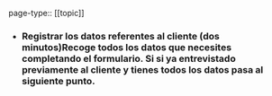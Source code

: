 page-type:: [[topic]]
- ### Registrar los datos referentes al cliente (dos minutos)Recoge todos los datos que necesites completando el formulario. Si si ya entrevistado previamente al cliente y tienes todos los datos pasa al siguiente punto.


